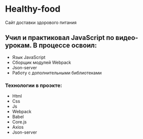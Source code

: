 # Healthy-food
Сайт доставки здорового питания
## Учил и практиковал JavaScript по видео-урокам. В процессе освоил:
- Язык JavaScript
- Сборщик модулей Webpack
- Json-server
- Работу с дополнительными библиотеками
### Технологии в проэкте:
- Html
- Css
- Js
- Webpack
- Babel
- Core.js
- Axios
- Json-server


